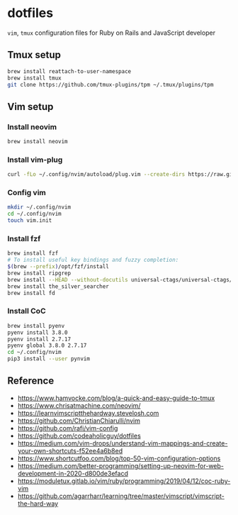 # dotfiles
`vim`, `tmux` configuration files for Ruby on Rails and JavaScript developer

## Tmux setup

```sh
brew install reattach-to-user-namespace
brew install tmux
git clone https://github.com/tmux-plugins/tpm ~/.tmux/plugins/tpm
```
## Vim setup

### Install neovim

```sh
brew install neovim
```

### Install vim-plug

```sh
curl -fLo ~/.config/nvim/autoload/plug.vim --create-dirs https://raw.githubusercontent.com/junegunn/vim-plug/master/plug.vim
```

### Config vim

```sh
mkdir ~/.config/nvim
cd ~/.config/nvim
touch vim.init
```

### Install fzf

```sh
brew install fzf
# To install useful key bindings and fuzzy completion:
$(brew --prefix)/opt/fzf/install
brew install ripgrep
brew install --HEAD --without-docutils universal-ctags/universal-ctags/universal-ctags
brew install the_silver_searcher
brew install fd
```
### Install CoC

```sh
brew install pyenv
pyenv install 3.8.0
pyenv install 2.7.17
pyenv global 3.8.0 2.7.17
cd ~/.config/nvim
pip3 install --user pynvim
```

## Reference
* https://www.hamvocke.com/blog/a-quick-and-easy-guide-to-tmux
* https://www.chrisatmachine.com/neovim/
* https://learnvimscriptthehardway.stevelosh.com
* https://github.com/ChristianChiarulli/nvim
* https://github.com/rafi/vim-config
* https://github.com/codeaholicguy/dotfiles
* https://medium.com/vim-drops/understand-vim-mappings-and-create-your-own-shortcuts-f52ee4a6b8ed
* https://www.shortcutfoo.com/blog/top-50-vim-configuration-options
* https://medium.com/better-programming/setting-up-neovim-for-web-development-in-2020-d800de3efacd
* https://moduletux.gitlab.io/vim/ruby/programming/2019/04/12/coc-ruby-vim
* https://github.com/agarrharr/learning/tree/master/vimscript/vimscript-the-hard-way

